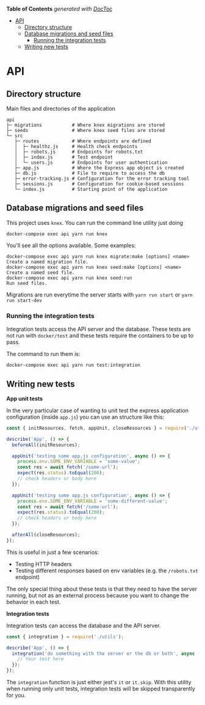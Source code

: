 <!-- START doctoc generated TOC please keep comment here to allow auto update -->

<!-- DON'T EDIT THIS SECTION, INSTEAD RE-RUN doctoc TO UPDATE -->

**Table of Contents** _generated with
[DocToc](https://github.com/thlorenz/doctoc)_

* [API](#api)
  * [Directory structure](#directory-structure)
  * [Database migrations and seed files](#database-migrations-and-seed-files)
    * [Running the integration tests](#running-the-integration-tests)
  * [Writing new tests](#writing-new-tests)

<!-- END doctoc generated TOC please keep comment here to allow auto update -->

# API

## Directory structure

Main files and directories of the application

```
api
├─ migrations           # Where knex migrations are stored
├─ seeds                # Where knex seed files are stored
└─ src
   ├─ routes            # Where endpoints are defined
   │  ├─ healthz.js     # Health check endpoints
   │  ├─ robots.js      # Endpoints for robots.txt
   │  ├─ index.js       # Test endpoint
   │  └─ users.js       # Endpoints for user authentication
   ├─ app.js            # Where the Express app object is created
   ├─ db.js             # File to require to access the db
   ├─ error-tracking.js # Configuration for the error tracking tool
   ├─ sessions.js       # Configuration for cookie-based sessions
   └─ index.js          # Starting point of the application
```

## Database migrations and seed files

This project uses `knex`. You can run the command line utility just doing

```
docker-compose exec api yarn run knex
```

You'll see all the options available. Some examples:

```
docker-compose exec api yarn run knex migrate:make [options] <name>          Create a named migration file.
docker-compose exec api yarn run knex seed:make [options] <name>             Create a named seed file.
docker-compose exec api yarn run knex seed:run                               Run seed files.
```

Migrations are run everytime the server starts with `yarn run start` or `yarn run start-dev`

### Running the integration tests

Integration tests access the API server and the database. These tests are not
run with `docker/test` and these tests require the containers to be up to pass.

The command to run them is:

```
docker-compose exec api yarn run test:integration
```

## Writing new tests

**App unit tests**

In the very particular case of wanting to unit test the express application
configuration (inside `app.js`) you can use an structure like this:

```javascript
const { initResources, fetch, appUnit, closeResources } = require('./utils');

describe('App', () => {
  beforeAll(initResources);

  appUnit('testing some app.js configuration', async () => {
    process.env.SOME_ENV_VARIABLE = 'some-value';
    const res = await fetch('/some-url');
    expect(res.status).toEqual(200);
    // check headers or body here
  });

  appUnit('testing some app.js configuration', async () => {
    process.env.SOME_ENV_VARIABLE = 'some-different-value';
    const res = await fetch('/some-url');
    expect(res.status).toEqual(200);
    // check headers or body here
  });

  afterAll(closeResources);
});
```

This is useful in just a few scenarios:

* Testing HTTP headers
* Testing different responses based on env variables (e.g. the `/robots.txt`
  endpoint)

The only special thing about these tests is that they need to have the server
running, but not as an external process because you want to change the behavior
in each test.

**Integration tests**

Integration tests can access the database and the API server.

```javascript
const { integration } = require('./utils');

describe('App', () => {
  integration('do something with the server or the db or both', async () => {
    // Your test here
  });
});
```

The `integration` function is just either jest's `it` or `it.skip`. With this
utility when running only unit tests, integration tests will be skipped
transparently for you.
